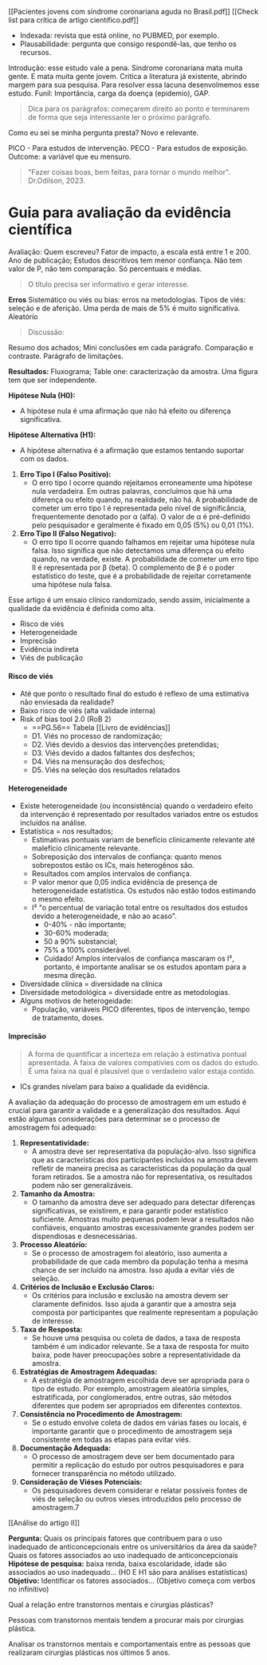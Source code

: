 [[Pacientes jovens com síndrome coronariana aguda no Brasil.pdf]]
[[Check list para crítica de artigo científico.pdf]]

* Indexada: revista que está online, no PUBMED, por exemplo. 
* Plausabilidade: pergunta que consigo respondê-las, que tenho os recursos. 

Introdução: esse estudo vale a pena.
Síndrome coronariana mata muita gente. E mata muita gente jovem. Critica a literatura já existente, abrindo margem para sua pesquisa. Para resolver essa lacuna desenvolmemos esse estudo. 
Funil: Importância, carga da doença (epidemio), GAP. 

> Dica para os parágrafos: começarem direito ao ponto e terminarem de forma que seja interessante ler o próximo parágrafo. 

Como eu sei se minha pergunta presta? 
Novo e relevante. 

PICO - Para estudos de intervenção. 
PECO - Para estudos de exposição.
Outcome: a variável que eu mensuro. 

>"Fazer coisas boas, bem feitas, para tornar o mundo melhor". Dr.Odilson, 2023. 

# Guia para avaliação da evidência científica
Avaliação: 
Quem escreveu? 
Fator de impacto, a escala está entre 1 e 200. 
Ano de publicação; 
Estudos descritivos tem menor confiança. 
	Não tem valor de P, não tem comparação. Só percentuais e médias. 

>O título precisa ser informativo e gerar interesse. 


__Erros__
	Sistemático ou viés ou bias: erros na metodologias. Tipos de viés: seleção e de aferição. 
		Uma perda de mais de 5% é muito significativa. 
	Aleatório 

>Discussão: 

Resumo dos achados; Mini conclusões em cada parágrafo. Comparação e contraste. Parágrafo de limitações. 

__Resultados:__ 
	Fluxograma; 
	Table one: caracterização da amostra. 
	Uma figura tem que ser independente. 

**Hipótese Nula (H0):**
- A hipótese nula é uma afirmação que não há efeito ou diferença significativa.

**Hipótese Alternativa (H1):**
- A hipótese alternativa é a afirmação que estamos tentando suportar com os dados.

1. **Erro Tipo I (Falso Positivo):**
    - O erro tipo I ocorre quando rejeitamos erroneamente uma hipótese nula verdadeira. Em outras palavras, concluímos que há uma diferença ou efeito quando, na realidade, não há. A probabilidade de cometer um erro tipo I é representada pelo nível de significância, frequentemente denotado por α (alfa). O valor de α é pré-definido pelo pesquisador e geralmente é fixado em 0,05 (5%) ou 0,01 (1%).
2. **Erro Tipo II (Falso Negativo):**
    - O erro tipo II ocorre quando falhamos em rejeitar uma hipótese nula falsa. Isso significa que não detectamos uma diferença ou efeito quando, na verdade, existe. A probabilidade de cometer um erro tipo II é representada por β (beta). O complemento de β é o poder estatístico do teste, que é a probabilidade de rejeitar corretamente uma hipótese nula falsa.

Esse artigo é um ensaio clínico randomizado, sendo assim, inicialmente a qualidade da evidência é definida como alta. 
* Risco de viés 
* Heterogeneidade 
* Imprecisão 
* Evidência indireta
* Viés de publicação
#### Risco de viés 
* Até que ponto o resultado final do estudo é reflexo de uma estimativa não enviesada da realidade? 
* Baixo risco de viés (alta validade interna)
* Risk of bias tool 2.0 (RoB 2) 
	* ==PG.56== Tabela [[Livro de evidências]]
	* D1. Viés no processo de randomização; 
	* D2. Viés devido a desvios das intervenções pretendidas;
	* D3. Viés devido a dados faltantes dos desfechos;
	* D4. Viés na mensuração dos desfechos;
	* D5. Viés na seleção dos resultados relatados
#### Heterogeneidade
* Existe heterogeneidade (ou inconsistência) quando o verdadeiro efeito da intervenção é representado por resultados variados entre os estudos incluídos na análise.
* Estatística = nos resultados; 
	* Estimativas pontuais variam de benefício clinicamente relevante até malefício clinicamente relevante. 
	* Sobreposição dos intervalos de confiança: quanto menos sobrepostos estão os ICs, mais heterogênos são. 
	* Resultados com amplos intervalos de confiança. 
	* P valor menor que 0,05 indica evidência de presença de heterogeneidade estatística. Os estudos não estão todos estimando o mesmo efeito. 
	* I² "o percentual de variação total entre os resultados dos estudos devido a heterogeneidade, e não ao acaso". 
		* 0-40% - não importante; 
		* 30-60% moderada; 
		* 50 a 90% substancial; 
		* 75% a 100% considerável. 
		* Cuidado! Amplos intervalos de confiança mascaram os I², portanto, é importante analisar se os estudos apontam para a mesma direção. 
* Diversidade clínica = diversidade na clínica
* Diversidade metodológica = diversidade entre as metodologias. 
* Alguns motivos de heterogeidade: 
	* População, variáveis PICO diferentes, tipos de intervenção, tempo de tratamento, doses. 

#### Imprecisão 
> A forma de quantificar a incerteza em relação à estimativa pontual apresentada. 
> A faixa de valores compatívies com os dados do estudo. 
> É uma faixa na qual é plausível que o verdadeiro valor estaja contido. 
* ICs grandes nivelam para baixo a qualidade da evidência. 

A avaliação da adequação do processo de amostragem em um estudo é crucial para garantir a validade e a generalização dos resultados. Aqui estão algumas considerações para determinar se o processo de amostragem foi adequado:

1. **Representatividade:**
    - A amostra deve ser representativa da população-alvo. Isso significa que as características dos participantes incluídos na amostra devem refletir de maneira precisa as características da população da qual foram retirados. Se a amostra não for representativa, os resultados podem não ser generalizáveis.
2. **Tamanho da Amostra:**
    - O tamanho da amostra deve ser adequado para detectar diferenças significativas, se existirem, e para garantir poder estatístico suficiente. Amostras muito pequenas podem levar a resultados não confiáveis, enquanto amostras excessivamente grandes podem ser dispendiosas e desnecessárias.
3. **Processo Aleatório:**
    - Se o processo de amostragem foi aleatório, isso aumenta a probabilidade de que cada membro da população tenha a mesma chance de ser incluído na amostra. Isso ajuda a evitar viés de seleção.
4. **Critérios de Inclusão e Exclusão Claros:**
    - Os critérios para inclusão e exclusão na amostra devem ser claramente definidos. Isso ajuda a garantir que a amostra seja composta por participantes que realmente representam a população de interesse.
5. **Taxa de Resposta:**
    - Se houve uma pesquisa ou coleta de dados, a taxa de resposta também é um indicador relevante. Se a taxa de resposta for muito baixa, pode haver preocupações sobre a representatividade da amostra.
6. **Estratégias de Amostragem Adequadas:**
    - A estratégia de amostragem escolhida deve ser apropriada para o tipo de estudo. Por exemplo, amostragem aleatória simples, estratificada, por conglomerados, entre outras, são métodos diferentes que podem ser apropriados em diferentes contextos.
7. **Consistência no Procedimento de Amostragem:**
    - Se o estudo envolve coleta de dados em várias fases ou locais, é importante garantir que o procedimento de amostragem seja consistente em todas as etapas para evitar viés.
8. **Documentação Adequada:**
    - O processo de amostragem deve ser bem documentado para permitir a replicação do estudo por outros pesquisadores e para fornecer transparência no método utilizado.
9. **Consideração de Viéses Potenciais:**
    - Os pesquisadores devem considerar e relatar possíveis fontes de viés de seleção ou outros vieses introduzidos pelo processo de amostragem.7

[[Análise do artigo II]]

__Pergunta:__ Quais os principais fatores que contribuem para o uso inadequado de anticoncepcionais entre os universitários da área da saúde? 
Quais os fatores associados ao uso inadequado de anticoncepcionais 
__Hipótese de pesquisa:__ baixa renda, baixa escolaridade, idade são associados ao uso inadequado... (H0 E H1 são para análises estatísticas)
__Objetivo:__ Identificar os fatores associados... (Objetivo começa com verbos no infinitivo)

Qual a relação entre transtornos mentais e cirurgias plásticas? 

Pessoas com transtornos mentais tendem a procurar mais por cirurgias plástica. 

Analisar os transtornos mentais e comportamentais entre as pessoas que realizaram cirurgias plásticas nos últimos 5 anos.
